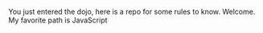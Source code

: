 You just entered the dojo, here is a repo for some rules to know. Welcome.
My favorite path is JavaScript
